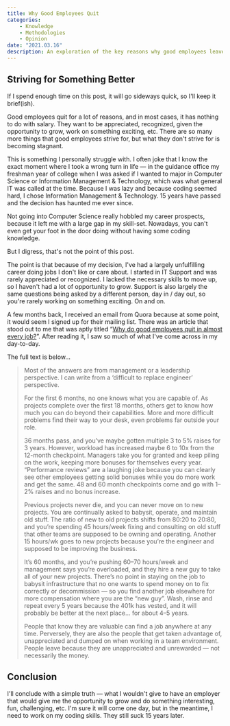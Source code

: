 ```yaml
---
title: Why Good Employees Quit
categories:
    - Knowledge
    - Methodologies
    - Opinion
date: "2021.03.16"
description: An exploration of the key reasons why good employees leave their jobs, beyond just salary.
---
```


## Striving for Something Better

If I spend enough time on this post, it will go sideways quick, so I'll keep it brief(ish).

Good employees quit for a lot of reasons, and in most cases, it has nothing to do with salary. They want to be appreciated, recognized, given the opportunity to grow, work on something exciting, etc. There are so many more things that good employees strive for, but what they don't strive for is becoming stagnant.

<!-- more -->

This is something I personally struggle with. I often joke that I know the exact moment where I took a wrong turn in life — in the guidance office my freshman year of college when I was asked if I wanted to major in Computer Science or Information Management & Technology, which was what general IT was called at the time. Because I was lazy and because coding seemed hard, I chose Information Management & Technology. 15 years have passed and the decision has haunted me ever since.

Not going into Computer Science really hobbled my career prospects, because it left me with a large gap in my skill-set. Nowadays, you can't even get your foot in the door doing without having some coding knowledge.

But I digress, that's not the point of this post.

The point is that because of my decision, I've had a largely unfulfilling career doing jobs I don't like or care about. I started in IT Support and was rarely appreciated or recognized. I lacked the necessary skills to move up, so I haven't had a lot of opportunity to grow. Support is also largely the same questions being asked by a different person, day in / day out, so you're rarely working on something exciting. On and on.

A few months back, I received an email from Quora because at some point, it would seem I signed up for their mailing list. There was an article that stood out to me that was aptly titled “[Why do good employees quit in almost every job?](https://www.quora.com/Why-do-good-employees-quit-in-almost-every-job/answer/Clay-Weiji)”. After reading it, I saw so much of what I've come across in my day-to-day.

The full text is below...

>Most of the answers are from management or a leadership perspective. I can write from a ‘difficult to replace engineer’ perspective.
>
>For the first 6 months, no one knows what you are capable of. As projects complete over the first 18 months, others get to know how much you can do beyond their capabilities. More and more difficult problems find their way to your desk, even problems far outside your role.
>
>36 months pass, and you’ve maybe gotten multiple 3 to 5% raises for 3 years. However, workload has increased maybe 6 to 10x from the 12-month checkpoint. Managers take you for granted and keep piling on the work, keeping more bonuses for themselves every year. “Performance reviews” are a laughing joke because you can clearly see other employees getting solid bonuses while you do more work and get the same. 48 and 60 month checkpoints come and go with 1–2% raises and no bonus increase.
>
>Previous projects never die, and you can never move on to new projects. You are continually asked to babysit, operate, and maintain old stuff. The ratio of new to old projects shifts from 80:20 to 20:80, and you’re spending 45 hours/week fixing and consulting on old stuff that other teams are supposed to be owning and operating. Another 15 hours/wk goes to new projects because you’re the engineer and supposed to be improving the business.
>
>It’s 60 months, and you’re pushing 60–70 hours/week and management says you’re overloaded, and they hire a new guy to take all of your new projects. There’s no point in staying on the job to babysit infrastructure that no one wants to spend money on to fix correctly or decommission — so you find another job elsewhere for more compensation where you are the “new guy”. Wash, rinse and repeat every 5 years because the 401k has vested, and it will probably be better at the next place… for about 4–5 years.
>
>People that know they are valuable can find a job anywhere at any time. Perversely, they are also the people that get taken advantage of, unappreciated and dumped on when working in a team environment. People leave because they are unappreciated and unrewarded — not necessarily the money.

## Conclusion

I'll conclude with a simple truth — what I wouldn't give to have an employer that would give me the opportunity to grow and do something interesting, fun, challenging, etc. I'm sure it will come one day, but in the meantime, I need to work on my coding skills. They still suck 15 years later.
